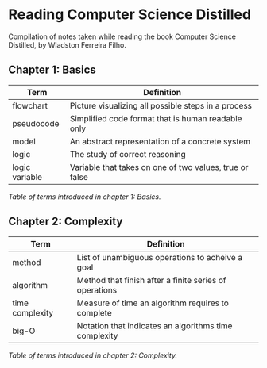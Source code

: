 # Reading Computer Science Distilled

Compilation of notes taken while reading the book Computer Science Distilled, by Wladston Ferreira Filho.

## Chapter 1: Basics

| Term            | Definition                                                 |
| ---             | ---                                                        |
| flowchart       | Picture visualizing all possible steps in a process        |
| pseudocode      | Simplified code format that is human readable only         |
| model           | An abstract representation of a concrete system            |
| logic           | The study of correct reasoning                             |
| logic variable  | Variable that takes on one of two values, true or false    |

*Table of terms introduced in chapter 1: Basics.*

## Chapter 2: Complexity

| Term            | Definition                                                 |
| ---             | ---                                                        |
| method          | List of unambiguous operations to acheive a goal           |
| algorithm       | Method that finish after a finite series of operations     |
| time complexity | Measure of time an algorithm requires to complete          |
| big-O           | Notation that indicates an algorithms time complexity      |

*Table of terms introduced in chapter 2: Complexity.*
